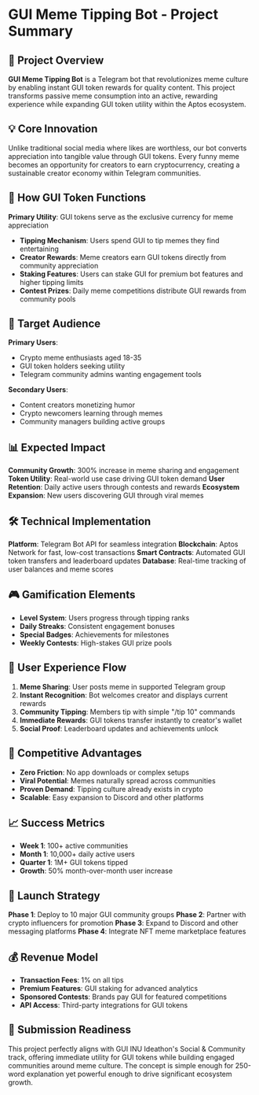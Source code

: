 # GUI Meme Tipping Bot - Project Summary

## 🎯 Project Overview

**GUI Meme Tipping Bot** is a Telegram bot that revolutionizes meme culture by enabling instant GUI token rewards for quality content. This project transforms passive meme consumption into an active, rewarding experience while expanding GUI token utility within the Aptos ecosystem.

## 💡 Core Innovation

Unlike traditional social media where likes are worthless, our bot converts appreciation into tangible value through GUI tokens. Every funny meme becomes an opportunity for creators to earn cryptocurrency, creating a sustainable creator economy within Telegram communities.

## 🚀 How GUI Token Functions

**Primary Utility**: GUI tokens serve as the exclusive currency for meme appreciation
- **Tipping Mechanism**: Users spend GUI to tip memes they find entertaining
- **Creator Rewards**: Meme creators earn GUI tokens directly from community appreciation
- **Staking Features**: Users can stake GUI for premium bot features and higher tipping limits
- **Contest Prizes**: Daily meme competitions distribute GUI rewards from community pools

## 🎯 Target Audience

**Primary Users**: 
- Crypto meme enthusiasts aged 18-35
- GUI token holders seeking utility
- Telegram community admins wanting engagement tools

**Secondary Users**:
- Content creators monetizing humor
- Crypto newcomers learning through memes
- Community managers building active groups

## 📊 Expected Impact

**Community Growth**: 300% increase in meme sharing and engagement
**Token Utility**: Real-world use case driving GUI token demand
**User Retention**: Daily active users through contests and rewards
**Ecosystem Expansion**: New users discovering GUI through viral memes

## 🛠️ Technical Implementation

**Platform**: Telegram Bot API for seamless integration
**Blockchain**: Aptos Network for fast, low-cost transactions
**Smart Contracts**: Automated GUI token transfers and leaderboard updates
**Database**: Real-time tracking of user balances and meme scores

## 🎮 Gamification Elements

- **Level System**: Users progress through tipping ranks
- **Daily Streaks**: Consistent engagement bonuses
- **Special Badges**: Achievements for milestones
- **Weekly Contests**: High-stakes GUI prize pools

## 📱 User Experience Flow

1. **Meme Sharing**: User posts meme in supported Telegram group
2. **Instant Recognition**: Bot welcomes creator and displays current rewards
3. **Community Tipping**: Members tip with simple "/tip 10" commands
4. **Immediate Rewards**: GUI tokens transfer instantly to creator's wallet
5. **Social Proof**: Leaderboard updates and achievements unlock

## 🌟 Competitive Advantages

- **Zero Friction**: No app downloads or complex setups
- **Viral Potential**: Memes naturally spread across communities
- **Proven Demand**: Tipping culture already exists in crypto
- **Scalable**: Easy expansion to Discord and other platforms

## 📈 Success Metrics

- **Week 1**: 100+ active communities
- **Month 1**: 10,000+ daily active users
- **Quarter 1**: 1M+ GUI tokens tipped
- **Growth**: 50% month-over-month user increase

## 🚀 Launch Strategy

**Phase 1**: Deploy to 10 major GUI community groups
**Phase 2**: Partner with crypto influencers for promotion
**Phase 3**: Expand to Discord and other messaging platforms
**Phase 4**: Integrate NFT meme marketplace features

## 💰 Revenue Model

- **Transaction Fees**: 1% on all tips
- **Premium Features**: GUI staking for advanced analytics
- **Sponsored Contests**: Brands pay GUI for featured competitions
- **API Access**: Third-party integrations for GUI tokens

## 🎯 Submission Readiness

This project perfectly aligns with GUI INU Ideathon's Social & Community track, offering immediate utility for GUI tokens while building engaged communities around meme culture. The concept is simple enough for 250-word explanation yet powerful enough to drive significant ecosystem growth.